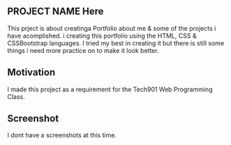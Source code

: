 ## PROJECT NAME Here
This prject is about creatinga Portfolio about me & some of the projects i have acomplished.
i creating this portfolio using the HTML, CSS & CSSBootstrap languages.
I tried my best in creating it but there is still some things i need more practice on to make it look better.


## Motivation
I made this project as a requirement for the Tech901 Web Programming Class.

## Screenshot

I dont have a screenshots at this time.

<!-- ## Installation

Use the package manager [pip](https://pip.pypa.io/en/stable/) to install foobar.

```bash
pip install foobar
```

## Usage

```python
import foobar

foobar.pluralize('word') # returns 'words'
foobar.pluralize('goose') # returns 'geese'
foobar.singularize('phenomena') # returns 'phenomenon'
```

## Contributing
Pull requests are welcome. For major changes, please open an issue first to discuss what you would like to change.

Please make sure to update tests as appropriate.

## License
[MIT](https://choosealicense.com/licenses/mit/)

--> 